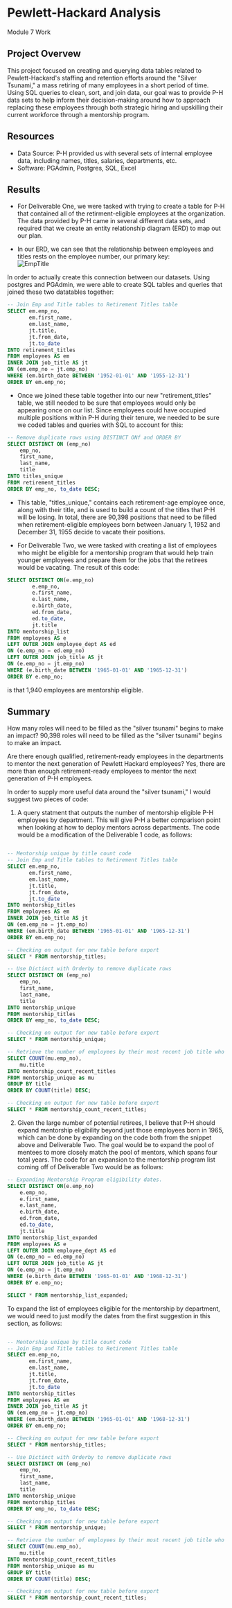 # Pewlett-Hackard Analysis
Module 7 Work

## Project Overvew
This project focused on creating and querying data tables related to Pewlett-Hackard's staffing and retention efforts around the "Silver Tsunami," a mass retiring of many employees in a short period of time. Using SQL queries to clean, sort, and join data, our goal was to provide P-H data sets to help inform their decision-making around how to approach replacing these employees through both strategic hiring and upskilling their current workforce through a mentorship program. 


## Resources
- Data Source: P-H provided us with several sets of internal employee data, including names, titles, salaries, departments, etc. 
- Software: PGAdmin, Postgres, SQL, Excel

## Results

-   For Deliverable One, we were tasked with trying to create a table for P-H that contained all of the retirment-eligible employees at the organization. The data provided by P-H came in several different data sets, and required that we create an entity relationship diagram (ERD) to map out our plan. 

-   In our ERD, we can see that the relationship between employees and titles rests on the employee number, our primary key:  
![EmpTitle](https://github.com/Tozerh/Pewlett_Hackard-Analysis/blob/main/Schema%20EmpTitles.PNG)

In order to actually create this connection between our datasets. Using postgres and PGAdmin, we were able to create SQL tables and queries that joined these two datatables together: 
```SQL
-- Join Emp and Title tables to Retirement Titles table
SELECT em.emp_no,
       em.first_name,
       em.last_name,
       jt.title,
       jt.from_date,
       jt.to_date
INTO retirement_titles
FROM employees AS em
INNER JOIN job_title AS jt
ON (em.emp_no = jt.emp_no)
WHERE (em.birth_date BETWEEN '1952-01-01' AND '1955-12-31')
ORDER BY em.emp_no;
```

-   Once we joined these table together into our new "retirement_titles" table, we still needed to be sure that employees would only be appearing once on our list. Since employees could have occupied multiple positions within P-H during their tenure, we needed to be sure we coded tables and queries with SQL to account for this: 
```SQL
-- Remove duplicate rows using DISTINCT ONf and ORDER BY
SELECT DISTINCT ON (emp_no) 
	emp_no, 
	first_name, 
	last_name,
	title
INTO titles_unique
FROM retirement_titles
ORDER BY emp_no, to_date DESC;
```
- This table, "titles_unique," contains each retirement-age employee once, along with their title, and is used to build a count of the titles that P-H will be losing. In total, there are 90,398 positions that need to be filled when retirement-eligible employees born between January 1, 1952 and December 31, 1955 decide to vacate their positions.  

-  For Deliverable Two, we were tasked with creating a list of employees who might be eligible for a mentorship program that would help train younger employees and prepare them for the jobs that the retirees would be vacating. The result of this code: 
```SQL
SELECT DISTINCT ON(e.emp_no) 
		e.emp_no, 
		e.first_name, 
 		e.last_name, 
		e.birth_date,
		ed.from_date,
		ed.to_date,
		jt.title
INTO mentorship_list
FROM employees AS e
LEFT OUTER JOIN employee_dept AS ed
ON (e.emp_no = ed.emp_no)
LEFT OUTER JOIN job_title AS jt
ON (e.emp_no = jt.emp_no)
WHERE (e.birth_date BETWEEN '1965-01-01' AND '1965-12-31')
ORDER BY e.emp_no;
```
is that 1,940 employees are mentorship eligible. 

## Summary

How many roles will need to be filled as the "silver tsunami" begins to make an impact?
90,398 roles will need to be filled as the "silver tsunami" begins to make an impact. 

Are there enough qualified, retirement-ready employees in the departments to mentor the next generation of Pewlett Hackard employees?
Yes, there are more than enough retirement-ready employees to mentor the next generation of P-H employees. 

In order to supply more useful data around the "silver tsunami," I would suggest two pieces of code: 
1) A query statment that outputs the number of mentorship eligible P-H employees by department. This will give P-H a better comparison point when looking at how to deploy mentors across departments. The code would be a modification of the Deliverable 1 code, as follows: 
```SQL

-- Mentorship unique by title count code
-- Join Emp and Title tables to Retirement Titles table
SELECT em.emp_no,
       em.first_name,
       em.last_name,
       jt.title,
       jt.from_date,
       jt.to_date
INTO mentorship_titles
FROM employees AS em
INNER JOIN job_title AS jt
ON (em.emp_no = jt.emp_no)
WHERE (em.birth_date BETWEEN '1965-01-01' AND '1965-12-31')
ORDER BY em.emp_no;

-- Checking on output for new table before export
SELECT * FROM mentorship_titles;

-- Use Dictinct with Orderby to remove duplicate rows
SELECT DISTINCT ON (emp_no) 
	emp_no, 
	first_name, 
	last_name,
	title
INTO mentorship_unique
FROM mentorship_titles
ORDER BY emp_no, to_date DESC;

-- Checking on output for new table before export
SELECT * FROM mentorship_unique;

-- Retrieve the number of employees by their most recent job title who are about to retire.
SELECT COUNT(mu.emp_no),
	mu.title
INTO mentorship_count_recent_titles
FROM mentorship_unique as mu
GROUP BY title
ORDER BY COUNT(title) DESC;

-- Checking on output for new table before export
SELECT * FROM mentorship_count_recent_titles;

```

2) Given the large number of potential retirees, I believe that P-H should expand mentorship eligibility beyond just those employees born in 1965, which can be done by expanding on the code both from the snippet above and Deliverable Two. The goal would be to expand the pool of mentees to more closely match the pool of mentors, which spans four total years. The code for an expansion to the mentorship program list coming off of Deliverable Two would be as follows: 
```SQL
-- Expanding Mentorship Program eligibility dates. 
SELECT DISTINCT ON(e.emp_no) 
	e.emp_no, 
	e.first_name, 
 	e.last_name, 
	e.birth_date,
	ed.from_date,
	ed.to_date,
	jt.title
INTO mentorship_list_expanded
FROM employees AS e
LEFT OUTER JOIN employee_dept AS ed
ON (e.emp_no = ed.emp_no)
LEFT OUTER JOIN job_title AS jt
ON (e.emp_no = jt.emp_no)
WHERE (e.birth_date BETWEEN '1965-01-01' AND '1968-12-31')
ORDER BY e.emp_no;

SELECT * FROM mentorship_list_expanded;
```

To expand the list of employees eligible for the mentorship by department, we would need to just modify the dates from the first suggestion in this section, as follows: 

```SQL

-- Mentorship unique by title count code
-- Join Emp and Title tables to Retirement Titles table
SELECT em.emp_no,
       em.first_name,
       em.last_name,
       jt.title,
       jt.from_date,
       jt.to_date
INTO mentorship_titles
FROM employees AS em
INNER JOIN job_title AS jt
ON (em.emp_no = jt.emp_no)
WHERE (em.birth_date BETWEEN '1965-01-01' AND '1968-12-31')
ORDER BY em.emp_no;

-- Checking on output for new table before export
SELECT * FROM mentorship_titles;

-- Use Dictinct with Orderby to remove duplicate rows
SELECT DISTINCT ON (emp_no) 
	emp_no, 
	first_name, 
	last_name,
	title
INTO mentorship_unique
FROM mentorship_titles
ORDER BY emp_no, to_date DESC;

-- Checking on output for new table before export
SELECT * FROM mentorship_unique;

-- Retrieve the number of employees by their most recent job title who are about to retire.
SELECT COUNT(mu.emp_no),
	mu.title
INTO mentorship_count_recent_titles
FROM mentorship_unique as mu
GROUP BY title
ORDER BY COUNT(title) DESC;

-- Checking on output for new table before export
SELECT * FROM mentorship_count_recent_titles;

```
